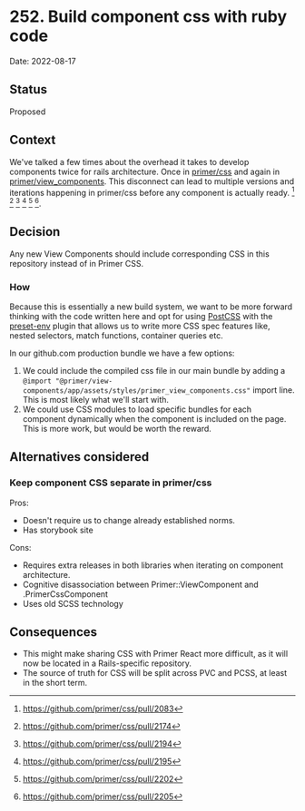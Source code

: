 # 252. Build component css with ruby code

Date: 2022-08-17

## Status

Proposed

## Context

We've talked a few times about the overhead it takes to develop components twice for rails architecture. Once in [primer/css](https://github.com/primer/css/pull/2083) and again in [primer/view_components](https://github.com/primer/view_components/pull/1225). This disconnect can lead to multiple versions and iterations happening in primer/css before any component is actually ready. [^1] [^2] [^3] [^4] [^5] [^6].
## Decision

Any new View Components should include corresponding CSS in this repository instead of in Primer CSS.

### How

Because this is essentially a new build system, we want to be more forward thinking with the code written here and opt for using [PostCSS] with the [preset-env] plugin that allows us to write more CSS spec features like, nested selectors, match functions, container queries etc.

In our github.com production bundle we have a few options:

1. We could include the compiled css file in our main bundle by adding a `@import "@primer/view-components/app/assets/styles/primer_view_components.css"` import line. This is most likely what we'll start with.
2. We could use CSS modules to load specific bundles for each component dynamically when the component is included on the page. This is more work, but would be worth the reward.

[docs build]: https://primer-904b32aa7f-26611710.drafts.github.io/components/alpha/segmentedcontrol
[`pre` version]: https://unpkg.com/browse/@primer/view-components@0.0.0-pre.7f94707/app/assets/styles/primer_view_components.css
[PostCSS]: https://postcss.org/
[preset-env]: https://preset-env.cssdb.org/
[^1]: https://github.com/primer/css/pull/2083
[^2]: https://github.com/primer/css/pull/2174
[^3]: https://github.com/primer/css/pull/2194
[^4]: https://github.com/primer/css/pull/2195
[^5]: https://github.com/primer/css/pull/2202
[^6]: https://github.com/primer/css/pull/2205


## Alternatives considered

### Keep component CSS separate in primer/css

Pros:
  - Doesn't require us to change already established norms.
  - Has storybook site

Cons:
  - Requires extra releases in both libraries when iterating on component architecture.
  - Cognitive disassociation between Primer::ViewComponent and .PrimerCssComponent
  - Uses old SCSS technology

## Consequences

<!-- What becomes easier or more difficult to do and any risks introduced by the change that will need to be mitigated.-->
- This might make sharing CSS with Primer React more difficult, as it will now be located in a Rails-specific repository.
- The source of truth for CSS will be split across PVC and PCSS, at least in the short term.
